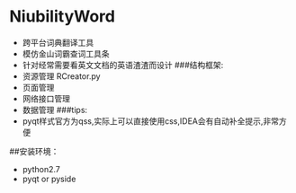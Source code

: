 # NiubilityWord
* 跨平台词典翻译工具
* 模仿金山词霸查词工具条
* 针对经常需要看英文文档的英语渣渣而设计
###结构框架:
* 资源管理 RCreator.py
* 页面管理
* 网络接口管理
* 数据管理
###tips:
* pyqt样式官方为qss,实际上可以直接使用css,IDEA会有自动补全提示,非常方便

##安装环境：
* python2.7
* pyqt or pyside

